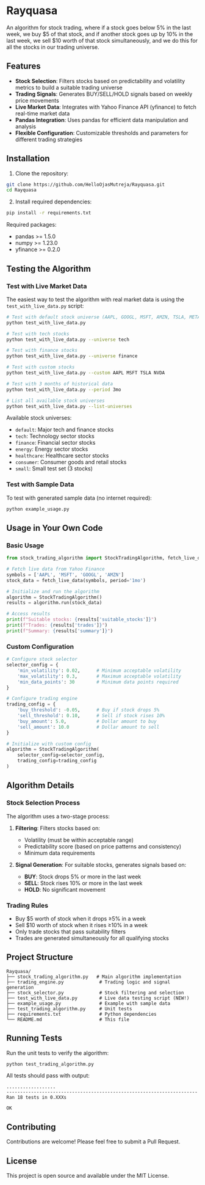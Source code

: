 # Rayquasa

An algorithm for stock trading, where if a stock goes below 5% in the last week, we buy $5 of that stock, and if another stock goes up by 10% in the last week, we sell $10 worth of that stock simultaneously, and we do this for all the stocks in our trading universe.

## Features

- **Stock Selection**: Filters stocks based on predictability and volatility metrics to build a suitable trading universe
- **Trading Signals**: Generates BUY/SELL/HOLD signals based on weekly price movements
- **Live Market Data**: Integrates with Yahoo Finance API (yfinance) to fetch real-time market data
- **Pandas Integration**: Uses pandas for efficient data manipulation and analysis
- **Flexible Configuration**: Customizable thresholds and parameters for different trading strategies

## Installation

1. Clone the repository:
```bash
git clone https://github.com/HelloOjasMutreja/Rayquasa.git
cd Rayquasa
```

2. Install required dependencies:
```bash
pip install -r requirements.txt
```

Required packages:
- pandas >= 1.5.0
- numpy >= 1.23.0
- yfinance >= 0.2.0

## Testing the Algorithm

### Test with Live Market Data

The easiest way to test the algorithm with real market data is using the `test_with_live_data.py` script:

```bash
# Test with default stock universe (AAPL, GOOGL, MSFT, AMZN, TSLA, META, NVDA, JPM)
python test_with_live_data.py

# Test with tech stocks
python test_with_live_data.py --universe tech

# Test with finance stocks
python test_with_live_data.py --universe finance

# Test with custom stocks
python test_with_live_data.py --custom AAPL MSFT TSLA NVDA

# Test with 3 months of historical data
python test_with_live_data.py --period 3mo

# List all available stock universes
python test_with_live_data.py --list-universes
```

Available stock universes:
- `default`: Major tech and finance stocks
- `tech`: Technology sector stocks
- `finance`: Financial sector stocks
- `energy`: Energy sector stocks
- `healthcare`: Healthcare sector stocks
- `consumer`: Consumer goods and retail stocks
- `small`: Small test set (3 stocks)

### Test with Sample Data

To test with generated sample data (no internet required):

```bash
python example_usage.py
```

## Usage in Your Own Code

### Basic Usage

```python
from stock_trading_algorithm import StockTradingAlgorithm, fetch_live_data

# Fetch live data from Yahoo Finance
symbols = ['AAPL', 'MSFT', 'GOOGL', 'AMZN']
stock_data = fetch_live_data(symbols, period='1mo')

# Initialize and run the algorithm
algorithm = StockTradingAlgorithm()
results = algorithm.run(stock_data)

# Access results
print(f"Suitable stocks: {results['suitable_stocks']}")
print(f"Trades: {results['trades']}")
print(f"Summary: {results['summary']}")
```

### Custom Configuration

```python
# Configure stock selector
selector_config = {
    'min_volatility': 0.02,      # Minimum acceptable volatility
    'max_volatility': 0.3,       # Maximum acceptable volatility
    'min_data_points': 30        # Minimum data points required
}

# Configure trading engine
trading_config = {
    'buy_threshold': -0.05,      # Buy if stock drops 5%
    'sell_threshold': 0.10,      # Sell if stock rises 10%
    'buy_amount': 5.0,           # Dollar amount to buy
    'sell_amount': 10.0          # Dollar amount to sell
}

# Initialize with custom config
algorithm = StockTradingAlgorithm(
    selector_config=selector_config,
    trading_config=trading_config
)
```

## Algorithm Details

### Stock Selection Process

The algorithm uses a two-stage process:

1. **Filtering**: Filters stocks based on:
   - Volatility (must be within acceptable range)
   - Predictability score (based on price patterns and consistency)
   - Minimum data requirements

2. **Signal Generation**: For suitable stocks, generates signals based on:
   - **BUY**: Stock drops 5% or more in the last week
   - **SELL**: Stock rises 10% or more in the last week
   - **HOLD**: No significant movement

### Trading Rules

- Buy $5 worth of stock when it drops ≥5% in a week
- Sell $10 worth of stock when it rises ≥10% in a week
- Only trade stocks that pass suitability filters
- Trades are generated simultaneously for all qualifying stocks

## Project Structure

```
Rayquasa/
├── stock_trading_algorithm.py   # Main algorithm implementation
├── trading_engine.py             # Trading logic and signal generation
├── stock_selector.py             # Stock filtering and selection
├── test_with_live_data.py        # Live data testing script (NEW!)
├── example_usage.py              # Example with sample data
├── test_trading_algorithm.py     # Unit tests
├── requirements.txt              # Python dependencies
└── README.md                     # This file
```

## Running Tests

Run the unit tests to verify the algorithm:

```bash
python test_trading_algorithm.py
```

All tests should pass with output:
```
..................
----------------------------------------------------------------------
Ran 18 tests in 0.XXXs

OK
```

## Contributing

Contributions are welcome! Please feel free to submit a Pull Request.

## License

This project is open source and available under the MIT License.
